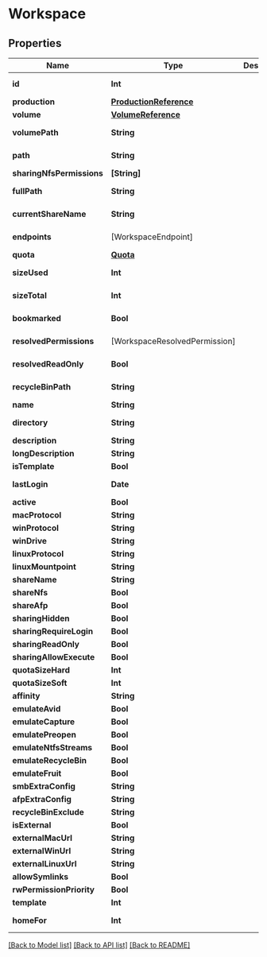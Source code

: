 # Workspace

## Properties

Name | Type | Description | Notes
------------ | ------------- | ------------- | -------------
**id** | **Int** |  | [optional] [readonly] 
**production** | [**ProductionReference**](ProductionReference.md) |  | 
**volume** | [**VolumeReference**](VolumeReference.md) |  | [optional] 
**volumePath** | **String** |  | [optional] [readonly] 
**path** | **String** |  | [optional] [readonly] 
**sharingNfsPermissions** | **[String]** |  | [optional] 
**fullPath** | **String** |  | [optional] [readonly] 
**currentShareName** | **String** |  | [optional] [readonly] 
**endpoints** | [WorkspaceEndpoint] |  | [optional] [readonly] 
**quota** | [**Quota**](Quota.md) |  | [optional] 
**sizeUsed** | **Int** |  | [optional] [readonly] 
**sizeTotal** | **Int** |  | [optional] [readonly] 
**bookmarked** | **Bool** |  | [optional] [readonly] 
**resolvedPermissions** | [WorkspaceResolvedPermission] |  | [optional] [readonly] 
**resolvedReadOnly** | **Bool** |  | [optional] [readonly] 
**recycleBinPath** | **String** |  | [optional] [readonly] 
**name** | **String** |  | [optional] 
**directory** | **String** |  | [optional] [readonly] 
**description** | **String** |  | [optional] 
**longDescription** | **String** |  | [optional] 
**isTemplate** | **Bool** |  | [optional] 
**lastLogin** | **Date** |  | [optional] [readonly] 
**active** | **Bool** |  | [optional] 
**macProtocol** | **String** |  | [optional] 
**winProtocol** | **String** |  | [optional] 
**winDrive** | **String** |  | [optional] 
**linuxProtocol** | **String** |  | [optional] 
**linuxMountpoint** | **String** |  | [optional] 
**shareName** | **String** |  | [optional] 
**shareNfs** | **Bool** |  | [optional] 
**shareAfp** | **Bool** |  | [optional] 
**sharingHidden** | **Bool** |  | [optional] 
**sharingRequireLogin** | **Bool** |  | [optional] 
**sharingReadOnly** | **Bool** |  | [optional] 
**sharingAllowExecute** | **Bool** |  | [optional] 
**quotaSizeHard** | **Int** |  | [optional] 
**quotaSizeSoft** | **Int** |  | [optional] 
**affinity** | **String** |  | [optional] 
**emulateAvid** | **Bool** |  | [optional] 
**emulateCapture** | **Bool** |  | [optional] 
**emulatePreopen** | **Bool** |  | [optional] 
**emulateNtfsStreams** | **Bool** |  | [optional] 
**emulateRecycleBin** | **Bool** |  | [optional] 
**emulateFruit** | **Bool** |  | [optional] 
**smbExtraConfig** | **String** |  | [optional] 
**afpExtraConfig** | **String** |  | [optional] 
**recycleBinExclude** | **String** |  | [optional] 
**isExternal** | **Bool** |  | [optional] 
**externalMacUrl** | **String** |  | [optional] 
**externalWinUrl** | **String** |  | [optional] 
**externalLinuxUrl** | **String** |  | [optional] 
**allowSymlinks** | **Bool** |  | [optional] 
**rwPermissionPriority** | **Bool** |  | [optional] 
**template** | **Int** |  | [optional] 
**homeFor** | **Int** |  | [optional] [readonly] 

[[Back to Model list]](../README.md#documentation-for-models) [[Back to API list]](../README.md#documentation-for-api-endpoints) [[Back to README]](../README.md)


